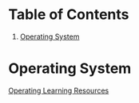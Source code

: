 
# Table of Contents

1.  [Operating System](#orgdcaac9e)



<a id="orgdcaac9e"></a>

# Operating System

[Operating Learning Resources](https://www.bilibili.com/video/BV1Cm4y1d7Ur?spm_id_from=333.337.search-card.all.click&vd_source=e4357adc2a94e877928a9e0c3399acbd)

